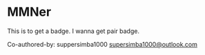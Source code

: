 # MMNer
This is to get a badge.
I wanna get pair badge.


Co-authored-by: suppersimba1000 <supersimba1000@outlook.com>


